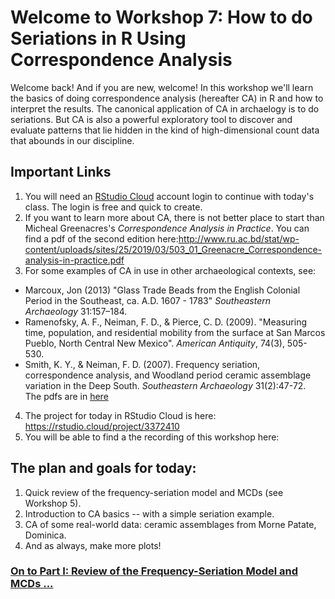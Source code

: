 # Welcome to Workshop 7: How to do Seriations in R Using Correspondence Analysis   

Welcome back! And if you are new, welcome! In this workshop we'll learn the basics of doing correspondence analysis (hereafter CA) in R and how to interpret the results. The canonical application of CA in archaelogy is to do seriations. But CA is also a powerful exploratory tool to discover and evaluate patterns that lie hidden in the kind of high-dimensional count data that abounds in our discipline.    


## Important Links

1. You will need an [RStudio Cloud](https://rstudio.cloud/) account login to continue with today's class. The login is free and quick to create.
2. If you want to learn more about CA, there is not better place to start than Micheal Greenacres's *Correspondence Analysis in Practice*. You can find a pdf of the second edition here:http://www.ru.ac.bd/stat/wp-content/uploads/sites/25/2019/03/503_01_Greenacre_Correspondence-analysis-in-practice.pdf 
3. For some examples of CA in use in other archaeological contexts, see:
- Marcoux, Jon (2013) "Glass Trade Beads from the English Colonial Period in the Southeast, ca. A.D. 1607 - 1783" *Southeastern Archaeology*
 31:157–184.
- Ramenofsky, A. F., Neiman, F. D., & Pierce, C. D. (2009). "Measuring time, population, and residential mobility from the surface at San Marcos Pueblo, North Central New Mexico". *American Antiquity*, 74(3), 505-530.
- Smith, K. Y., & Neiman, F. D. (2007). Frequency seriation, correspondence analysis, and Woodland period ceramic assemblage variation in the Deep South. *Southeastern Archaeology* 31(2):47-72.  
The pdfs are in [here](https://github.com/DAACS-Research-Consortium/DAACS-Open-Academy/tree/main/FSS2021/Workshop7/articles)  
4. The project for today in RStudio Cloud is here: https://rstudio.cloud/project/3372410
5. You will be able to find a the recording of this workshop here:

## The plan and goals for today:

1. Quick review of the frequency-seriation model and MCDs (see Workshop 5).
2. Introduction to CA basics -- with a simple seriation example. 
3. CA of some real-world data: ceramic assemblages from Morne Patate, Dominica.
4. And as always, make more plots!

### [On to Part I: Review of the Frequency-Seriation Model and MCDs ...](https://github.com/DAACS-Research-Consortium/DAACS-Open-Academy/blob/main/FSS2021/Workshop7/Part_I.md)

